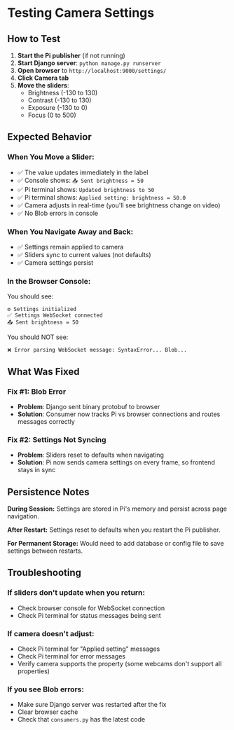 # Testing Camera Settings

## How to Test

1. **Start the Pi publisher** (if not running)
2. **Start Django server**: `python manage.py runserver`
3. **Open browser** to `http://localhost:9000/settings/`
4. **Click Camera tab**
5. **Move the sliders**:
   - Brightness (-130 to 130)
   - Contrast (-130 to 130)
   - Exposure (-130 to 0)
   - Focus (0 to 500)

## Expected Behavior

### When You Move a Slider:
- ✅ The value updates immediately in the label
- ✅ Console shows: `📤 Sent brightness = 50`
- ✅ Pi terminal shows: `Updated brightness to 50`
- ✅ Pi terminal shows: `Applied setting: brightness = 50.0`
- ✅ Camera adjusts in real-time (you'll see brightness change on video)
- ✅ No Blob errors in console

### When You Navigate Away and Back:
- ✅ Settings remain applied to camera
- ✅ Sliders sync to current values (not defaults)
- ✅ Camera settings persist

### In the Browser Console:
You should see:
```
⚙️ Settings initialized
✅ Settings WebSocket connected
📤 Sent brightness = 50
```

You should NOT see:
```
❌ Error parsing WebSocket message: SyntaxError... Blob...
```

## What Was Fixed

### Fix #1: Blob Error
- **Problem**: Django sent binary protobuf to browser
- **Solution**: Consumer now tracks Pi vs browser connections and routes messages correctly

### Fix #2: Settings Not Syncing
- **Problem**: Sliders reset to defaults when navigating
- **Solution**: Pi now sends camera settings on every frame, so frontend stays in sync

## Persistence Notes

**During Session:** Settings are stored in Pi's memory and persist across page navigation.

**After Restart:** Settings reset to defaults when you restart the Pi publisher.

**For Permanent Storage:** Would need to add database or config file to save settings between restarts.

## Troubleshooting

### If sliders don't update when you return:
- Check browser console for WebSocket connection
- Check Pi terminal for status messages being sent

### If camera doesn't adjust:
- Check Pi terminal for "Applied setting" messages
- Check Pi terminal for error messages
- Verify camera supports the property (some webcams don't support all properties)

### If you see Blob errors:
- Make sure Django server was restarted after the fix
- Clear browser cache
- Check that `consumers.py` has the latest code
